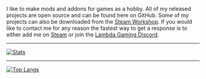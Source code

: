 I like to make mods and addons for games as a hobby. All of my released projects are open source and can be found here on GitHub. Some of my projects can also be downloaded from the [Steam Workshop](https://steamcommunity.com/profiles/76561198136556075/myworkshopfiles). If you would like to contact me for any reason the fastest way to get a response is to either add me on [Steam](https://steamcommunity.com/profiles/76561198136556075) or join the [Lambda Gaming Discord](https://discord.gg/9RGdUS2).

---
[![Stats](https://github-readme-stats-lambdagaming.vercel.app/api?username=lambdagaming&show_icons=true&title_color=ff5900&text_color=ffffff&icon_color=ffffff&border_color=ffffff&bg_color=000011&count_private=true)](https://github.com/LambdaGaming)

---

[![Top Langs](https://github-readme-stats-lambdagaming.vercel.app/api/top-langs/?username=lambdagaming&layout=compact&title_color=ff5900&text_color=ffffff&icon_color=ffffff&border_color=ffffff&bg_color=000011&langs_count=10)](https://github.com/LambdaGaming)
